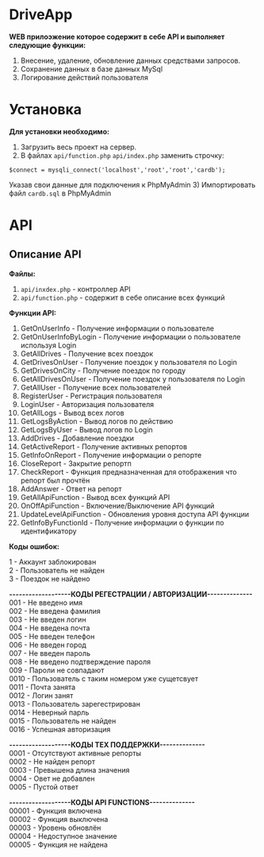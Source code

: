 # DriveApp
**WEB прилоэжение которое содержит в себе API и выполняет следующие функции:**
1) Внесение, удаление, обновление данных средствами запросов.
2) Сохранение данных в базе данных MySql
3) Логирование действий пользователя

# Установка
**Для установки необходимо:**
1) Загрузить весь проект на сервер.
1) В файлах `api/function.php` `api/index.php` заменить строчку:
```
$connect = mysqli_connect('localhost','root','root','cardb');
```
Указав свои данные для подключения к PhpMyAdmin
3) Импортировать файл `cardb.sql` в PhpMyAdmin

# API

## Описание API

**Файлы:**
1) `api/inxdex.php` - контроллер API
2) `api/function.php` - содержит в себе описание всех функций

**Функции API:**
1) GetOnUserInfo - Получение информации о пользователе
2) GetOnUserInfoByLogin - Получение информации о пользователе используя Login
3) GetAllDrives - Получение всех поездок
4) GetDrivesOnUser - Получение поездок у пользователя по Login
5) GetDrivesOnCity - Получение поездок по городу
6) GetAllDrivesOnUser - Получение поездок у пользователя по Login
7) GetAllUser - Получение всех пользователей
8) RegisterUser - Регистрация пользователя
9) LoginUser - Авторизация пользователя
10) GetAllLogs - Вывод всех логов
11) GetLogsByAction - Вывод логов по действию
12) GetLogsByUser - Вывод логов по Login
13) AddDrives - Добавление поездки
14) GetActiveReport - Получение активных репортов
15) GetInfoOnReport - Получение информации о репорте
16) CloseReport - Закрытие репортп
17) CheckReport - Функция предназначенная для отображения что репорт был прочтён
18) AddAnswer - Ответ на репорт
19) GetAllApiFunction - Вывод всех функций API
20) OnOffApiFunction - Включение/Выключение API функций
21) UpdateLevelApiFunction - Обновления уровня доступа API функции
22) GetInfoByFunctionId - Получение информации о функции по идентификатору

**Коды ошибок:**

1 - Аккаунт заблокирован <br/>
2 - Пользователь не найден <br/>
3 - Поездок не найдено <br/>

**-------------------КОДЫ РЕГЕСТРАЦИИ / АВТОРИЗАЦИИ--------------** <br/>
001 - Не введено имя <br/>
002 - Не введена фамилия <br/>
003 - Не введен логин <br/>
004 - Не введена почта <br/>
005 - Не введен телефон <br/>
006 - Не введен город <br/>
007 - Не введен пароль <br/>
008 - Не введено подтверждение пароля <br/>
009 - Пароли не совпадают <br/>
0010 - Пользователь с таким номером уже сущетсвует <br/>
0011 - Почта занята <br/>
0012 - Логин занят <br/>
0013 - Пользователь зарегестрирован <br/>
0014 - Неверный парль <br/>
0015 - Пользователь не найден <br/>
0016 - Успешная авторизация <br/>

**-------------------КОДЫ ТЕХ ПОДДЕРЖКИ--------------** <br/>
0001 - Отсутствуют активные репорты <br/>
0002 - Не найден репорт <br/>
0003 - Превышена длина значения <br/>
0004 - Овет не добавлен <br/>
0005 - Пустой ответ <br/>

**-------------------КОДЫ API FUNCTIONS--------------** <br/>
00001 - Функция включена <br/>
00002 - Функция выключена <br/>
00003 - Уровень обновлён <br/>
00004 - Недоступное значение <br/>
00005 - Функция не найдена <br/>
